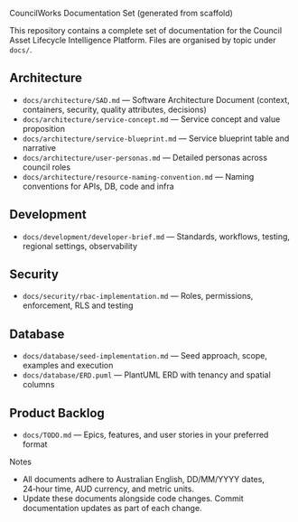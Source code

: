 CouncilWorks Documentation Set (generated from scaffold)

This repository contains a complete set of documentation for the Council Asset Lifecycle Intelligence Platform. Files are organised by topic under `docs/`.

## Architecture
- `docs/architecture/SAD.md` — Software Architecture Document (context, containers, security, quality attributes, decisions)
- `docs/architecture/service-concept.md` — Service concept and value proposition
- `docs/architecture/service-blueprint.md` — Service blueprint table and narrative
- `docs/architecture/user-personas.md` — Detailed personas across council roles
- `docs/architecture/resource-naming-convention.md` — Naming conventions for APIs, DB, code and infra

## Development
- `docs/development/developer-brief.md` — Standards, workflows, testing, regional settings, observability

## Security
- `docs/security/rbac-implementation.md` — Roles, permissions, enforcement, RLS and testing

## Database
- `docs/database/seed-implementation.md` — Seed approach, scope, examples and execution
- `docs/database/ERD.puml` — PlantUML ERD with tenancy and spatial columns

## Product Backlog
- `docs/TODO.md` — Epics, features, and user stories in your preferred format

Notes
- All documents adhere to Australian English, DD/MM/YYYY dates, 24‑hour time, AUD currency, and metric units.
- Update these documents alongside code changes. Commit documentation updates as part of each change.
